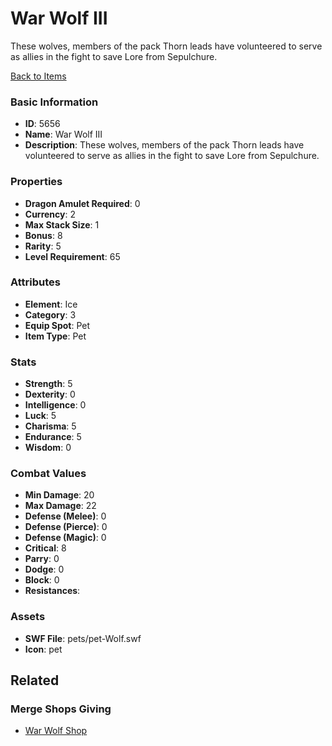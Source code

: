 # War Wolf III

These wolves, members of the pack Thorn leads have volunteered to serve as allies in the fight to save Lore from Sepulchure.

[Back to Items](../items.md)

### Basic Information

- **ID**: 5656
- **Name**: War Wolf III
- **Description**: These wolves, members of the pack Thorn leads have volunteered to serve as allies in the fight to save Lore from Sepulchure.

### Properties

- **Dragon Amulet Required**: 0
- **Currency**: 2
- **Max Stack Size**: 1
- **Bonus**: 8
- **Rarity**: 5
- **Level Requirement**: 65

### Attributes

- **Element**: Ice
- **Category**: 3
- **Equip Spot**: Pet
- **Item Type**: Pet

### Stats

- **Strength**: 5
- **Dexterity**: 0
- **Intelligence**: 0
- **Luck**: 5
- **Charisma**: 5
- **Endurance**: 5
- **Wisdom**: 0

### Combat Values

- **Min Damage**: 20
- **Max Damage**: 22
- **Defense (Melee)**: 0
- **Defense (Pierce)**: 0
- **Defense (Magic)**: 0
- **Critical**: 8
- **Parry**: 0
- **Dodge**: 0
- **Block**: 0
- **Resistances**: 

### Assets

- **SWF File**: pets/pet-Wolf.swf
- **Icon**: pet

## Related

### Merge Shops Giving

- [War Wolf Shop](../merge-shops/86-war-wolf-shop.md)

